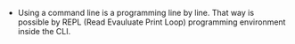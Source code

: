 - Using a command line is a programming line by line. That way is possible by REPL (Read Evauluate Print Loop)  programming environment inside the CLI.
